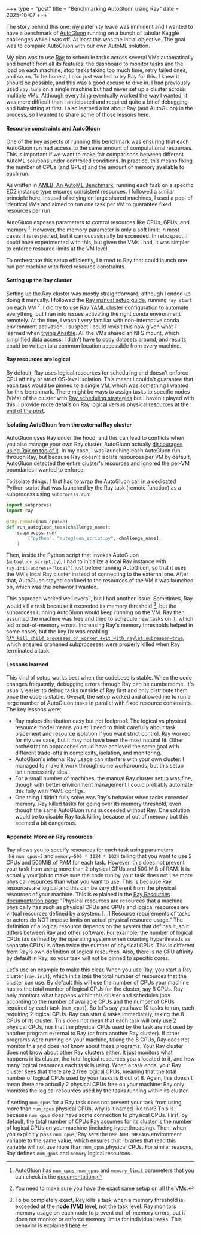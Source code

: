 +++
type = "post"
title = "Benchmarking AutoGluon using Ray"
date = 2025-10-07
+++

The story behind this one: my paternity leave was imminent and I wanted to have a benchmark of [AutoGluon](https://auto.gluon.ai/dev/index.html) running on a bunch of tabular Kaggle challenges while I was off. At least this was the initial objective. The goal was to compare AutoGluon with our own AutoML solution.

My plan was to use [Ray](https://docs.ray.io/en/latest/index.html) to schedule tasks across several VMs automatically and benefit from all its features: the dashboard to monitor tasks and the load on each machine, stop tasks taking too much time, retry failed ones, and so on. To be honest, I also just wanted to try Ray for this. I knew it should be possible, and this was a good excuse to dive in. I had previously used `ray.tune` on a single machine but had never set up a cluster across multiple VMs. Although everything eventually worked the way I wanted, it was more difficult than I anticipated and required quite a bit of debugging and babysitting at first. I also learned a lot about Ray (and AutoGluon) in the process, so I wanted to share some of those lessons here.

#### Resource constraints and AutoGluon

One of the key aspects of running this benchmark was ensuring that each AutoGluon run had access to the same amount of computational resources. This is important if we want to make fair comparisons between different AutoML solutions under controlled conditions. In practice, this means fixing the number of CPUs (and GPUs) and the amount of memory available to each run.

As written in [AMLB, An AutoML Benchmark](https://arxiv.org/abs/2207.12560), running each task on a specific EC2 instance type ensures consistent resources. I followed a similar principle here. Instead of relying on large shared machines, I used a pool of identical VMs and aimed to run one task per VM to guarantee fixed resources per run.

AutoGluon exposes parameters to control resources like CPUs, GPUs, and memory [^1]. However, the memory parameter is only a soft limit: in most cases it is respected, but it can occasionally be exceeded. In retrospect, I could have experimented with this, but given the VMs I had, it was simpler to enforce resource limits at the VM level.

To orchestrate this setup efficiently, I turned to Ray that could launch one run per machine with fixed resource constraints.

#### Setting up the Ray cluster

Setting up the Ray cluster was mostly straightforward, although I ended up doing it manually. I followed the [Ray manual setup guide](https://docs.ray.io/en/master/cluster/vms/user-guides/launching-clusters/on-premises.html#manually-set-up-a-ray-cluster), running `ray start` on each VM [^2]. I did try to use [Ray YAML cluster configuration](https://docs.ray.io/en/latest/cluster/vms/user-guides/launching-clusters/on-premises.html#start-ray-with-the-ray-cluster-launcher) to automate everything, but I ran into issues activating the right conda environment remotely. At the time, I wasn't very familiar with non-interactive conda environment activation. I suspect I could revisit this now given what I learned when [trying Ansible](../trying_ansible/#the-challenge-of-setting-up-conda). All the VMs shared an NFS mount, which simplified data access: I didn't have to copy datasets around, and results could be written to a common location accessible from every machine.

#### Ray resources are logical

By default, Ray uses logical resources for scheduling and doesn't enforce CPU affinity or strict OS-level isolation. This meant I couldn't guarantee that each task would be pinned to a single VM, which was something I wanted for this benchmark. There might be ways to assign tasks to specific nodes (VMs) of the cluster with [Ray scheduling strategies](https://docs.ray.io/en/latest/ray-core/scheduling/index.html#scheduling-strategies) but I haven't played with this. I provide more details on Ray logical versus physical resources at the [end of the post](#appendix-more-on-ray-resources).

#### Isolating AutoGluon from the external Ray cluster

AutoGluon uses Ray under the hood, and this can lead to conflicts when you also manage your own Ray cluster. AutoGluon actually [discourages using Ray on top of it](https://auto.gluon.ai/dev/tutorials/tabular/tabular-faq.html#i-know-autogluon-uses-ray-underneath-what-s-the-best-practice-for-me). In my case, I was launching each AutoGluon run through Ray, but because Ray doesn't isolate resources per VM by default, AutoGluon detected the entire cluster's resources and ignored the per-VM boundaries I wanted to enforce.

To isolate things, I first had to wrap the AutoGluon call in a dedicated Python script that was launched by the Ray task (remote function) as a subprocess using `subprocess.run`:

```python
import subprocess
import ray

@ray.remote(num_cpus=8)
def run_autogluon_task(challenge_name):
    subprocess.run(
        ["python", "autogluon_script.py", challenge_name],
    )

```

Then, inside the Python script that invokes AutoGluon (`autogluon_script.py`), I had to initialize a local Ray instance with `ray.init(address="local")` just before running AutoGluon, so that it uses the VM's local Ray cluster instead of connecting to the external one. After that, AutoGluon stayed confined to the resources of the VM it was launched on, which was the behavior I wanted.

This approach worked well overall, but I had another issue. Sometimes, Ray would kill a task because it exceeded its memory threshold [^3], but the subprocess running AutoGluon would keep running on the VM. Ray then assumed the machine was free and tried to schedule new tasks on it, which led to out-of-memory errors. Increasing Ray's memory thresholds helped in some cases, but the key fix was enabling [`RAY_kill_child_processes_on_worker_exit_with_raylet_subreaper=true`](https://docs.ray.io/en/latest/ray-core/user-spawn-processes.html), which ensured orphaned subprocesses were properly killed when Ray terminated a task.

#### Lessons learned

This kind of setup works best when the codebase is stable. When the code changes frequently, debugging errors through Ray can be cumbersome. It's usually easier to debug tasks outside of Ray first and only distribute them once the code is stable. Overall, the setup worked and allowed me to run a large number of AutoGluon tasks in parallel with fixed resource constraints. The key lessons were:

* Ray makes distribution easy but not foolproof. The logical vs physical resource model means you still need to think carefully about task placement and resource isolation if you want strict control. Ray worked for my use case, but it may not have been the most natural fit. Other orchestration approaches could have achieved the same goal with different trade-offs in complexity, isolation, and monitoring.
* AutoGluon's internal Ray usage can interfere with your own cluster. I managed to make it work through some workarounds, but this setup isn't necessarily ideal.
* For a small number of machines, the manual Ray cluster setup was fine, though with better environment management I could probably automate this fully with YAML configs.
* One thing I didn't fully solve was Ray's behavior when tasks exceeded memory. Ray killed tasks for going over its memory threshold, even though the same AutoGluon runs succeeded without Ray. One solution would be to disable Ray task killing because of out of memory but this seemed a bit dangerous.

#### Appendix: More on Ray resources
Ray allows you to specify resources for each task using parameters like `num_cpus=2` and `memory=500 * 1024 * 1024` telling that you want to use 2 CPUs and 500MiB of RAM for each task. However, this does not prevent your task from using more than 2 physical CPUs and 500 MiB of RAM. It is actually your job to make sure the code run by your task does not use more physical resources than what you want to use. This is because Ray resources are logical and this can be very different from the physical resources of your machine. This is explained in the [Ray Resources documentation page](https://docs.ray.io/en/latest/ray-core/scheduling/resources.html): "Physical resources are resources that a machine physically has such as physical CPUs and GPUs and logical resources are virtual resources defined by a system. [...] Resource requirements of tasks or actors do NOT impose limits on actual physical resource usage." The definition of a logical resource depends on the system that defines it, so it differs between Ray and other software. For example, the number of logical CPUs (as defined by the operating system when counting hyperthreads as separate CPUs) is often twice the number of physical CPUs. This is different from Ray's own definition of logical resources. Also, there is no CPU affinity by default in Ray, so your task will not be pinned to specific cores.

Let's use an example to make this clear. When you use Ray, you start a Ray cluster (`ray.init`), which initializes the total number of resources that the cluster can use. By default this will use the number of CPUs your machine has as the total number of logical CPUs for the cluster, say 8 CPUs. Ray only monitors what happens within this cluster and schedules jobs according to the number of available CPUs and the number of CPUs required by each task (`num_cpus`). So let's say you have 10 tasks to run, each requiring 2 logical CPUs. Ray can start 4 tasks immediately, taking the 8 CPUs of its cluster. This does not mean that each task will only use 2 physical CPUs, nor that the physical CPUs used by the task are not used by another program external to Ray (or from another Ray cluster). If other programs were running on your machine, taking the 8 CPUs, Ray does not monitor this and does not know about these programs. Your Ray cluster does not know about other Ray clusters either. It just monitors what happens in its cluster, the total logical resources you allocated to it, and how many logical resources each task is using. When a task ends, your Ray cluster sees that there are 2 free logical CPUs, meaning that the total number of logical CPUs used by your tasks is 6 out of 8. Again, this doesn't mean there are actually 2 physical CPUs free on your machine: Ray only monitors the logical resources used by the tasks running within its cluster.

If setting `num_cpus` for a Ray task does not prevent your task from using more than `num_cpus` physical CPUs, why is it named like that? This is because `num_cpus` does have some connection to physical CPUs. First, by default, the total number of CPUs Ray assumes for its cluster is the number of logical CPUs on your machine (including hyperthreading). Then, when you explicitly pass `num_cpus`, Ray sets the `OMP_NUM_THREADS` environment variable to the same value, which ensures that libraries that read this variable will not use more than `num_cpus` physical CPUs. For similar reasons, Ray defines `num_gpus` and `memory` logical resources.

[^1]: AutoGluon has `num_cpus`, `num_gpus` and `memory_limit` parameters that you can check in the [documentation](https://auto.gluon.ai/stable/api/autogluon.tabular.TabularPredictor.fit.html#autogluon.tabular.TabularPredictor.fit).
[^2]: You need to make sure you have the exact same setup on all the VMs.
[^3]: To be completely exact, Ray kills a task when a memory threshold is exceeded at the **node (VM)** level, not the task level. Ray monitors memory usage on each node to prevent out-of-memory errors, but it does not monitor or enforce memory limits for individual tasks. This behavior is explained [here](https://docs.ray.io/en/latest/ray-core/scheduling/ray-oom-prevention.html).
